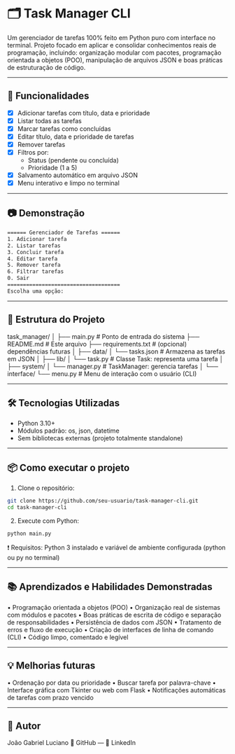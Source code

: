 # 🗂️ Task Manager CLI

Um gerenciador de tarefas 100% feito em Python puro com interface no terminal. Projeto focado em aplicar e consolidar conhecimentos reais de programação, incluindo: organização modular com pacotes, programação orientada a objetos (POO), manipulação de arquivos JSON e boas práticas de estruturação de código.

---

## 🚀 Funcionalidades

- [x] Adicionar tarefas com título, data e prioridade
- [x] Listar todas as tarefas
- [x] Marcar tarefas como concluídas
- [x] Editar título, data e prioridade de tarefas
- [x] Remover tarefas
- [x] Filtros por:
  - Status (pendente ou concluída)
  - Prioridade (1 a 5)
- [x] Salvamento automático em arquivo JSON
- [x] Menu interativo e limpo no terminal

---

## 📷 Demonstração

```bash
====== Gerenciador de Tarefas ======
1. Adicionar tarefa
2. Listar tarefas
3. Concluir tarefa
4. Editar tarefa
5. Remover tarefa
6. Filtrar tarefas
0. Sair
====================================
Escolha uma opção:
```
---

## 🧱 Estrutura do Projeto
task_manager/
│
├── main.py                 # Ponto de entrada do sistema
├── README.md               # Este arquivo
├── requirements.txt        # (opcional) dependências futuras
│
├── data/
│   └── tasks.json          # Armazena as tarefas em JSON
│
├── lib/
│   └── task.py             # Classe Task: representa uma tarefa
│
├── system/
│   └── manager.py          # TaskManager: gerencia tarefas
│
└── interface/
    └── menu.py             # Menu de interação com o usuário (CLI)

---

## 🛠️ Tecnologias Utilizadas

- Python 3.10+
- Módulos padrão: os, json, datetime
- Sem bibliotecas externas (projeto totalmente standalone)

---

## 📦 Como executar o projeto

1. Clone o repositório:
```bash
git clone https://github.com/seu-usuario/task-manager-cli.git
cd task-manager-cli
```
2. Execute com Python:
```bash
python main.py
```
❗ Requisitos: Python 3 instalado e variável de ambiente configurada (python ou py no terminal)

---

## 📚 Aprendizados e Habilidades Demonstradas

• Programação orientada a objetos (POO)
• Organização real de sistemas com módulos e pacotes
• Boas práticas de escrita de código e separação de responsabilidades
• Persistência de dados com JSON
• Tratamento de erros e fluxo de execução
• Criação de interfaces de linha de comando (CLI)
• Código limpo, comentado e legível

---

## 💡 Melhorias futuras

• Ordenação por data ou prioridade
• Buscar tarefa por palavra-chave
• Interface gráfica com Tkinter ou web com Flask
• Notificações automáticas de tarefas com prazo vencido

---

## 👤 Autor

João Gabriel Luciano
🔗 GitHub — 🔗 LinkedIn